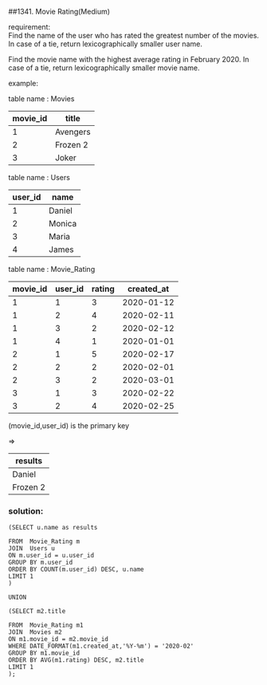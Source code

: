 ##1341. Movie Rating(Medium)

requirement:  
Find the name of the user who has rated the greatest number of the movies.
In case of a tie, return lexicographically smaller user name.

Find the movie name with the highest average rating in February 2020.
In case of a tie, return lexicographically smaller movie name.

example:

table name : Movies


| movie_id    |  title       |
|-------------|--------------|
| 1           | Avengers     |
| 2           | Frozen 2     |
| 3           | Joker        |

table name : Users

| user_id     |  name        |
|-------------|--------------|
| 1           | Daniel       |
| 2           | Monica       |
| 3           | Maria        |
| 4           | James        |


table name : Movie_Rating 

| movie_id    | user_id      | rating       | created_at  |
|-------------|--------------|--------------|-------------|
| 1           | 1            | 3            | 2020-01-12  |
| 1           | 2            | 4            | 2020-02-11  |
| 1           | 3            | 2            | 2020-02-12  |
| 1           | 4            | 1            | 2020-01-01  |
| 2           | 1            | 5            | 2020-02-17  | 
| 2           | 2            | 2            | 2020-02-01  | 
| 2           | 3            | 2            | 2020-03-01  |
| 3           | 1            | 3            | 2020-02-22  | 
| 3           | 2            | 4            | 2020-02-25  | 
(movie_id,user_id) is the primary key


=>

| results      |
|--------------|
| Daniel       |
| Frozen 2     |

### solution:

```
(SELECT u.name as results

FROM  Movie_Rating m
JOIN  Users u
ON m.user_id = u.user_id
GROUP BY m.user_id
ORDER BY COUNT(m.user_id) DESC, u.name
LIMIT 1
)

UNION

(SELECT m2.title 

FROM  Movie_Rating m1
JOIN  Movies m2 
ON m1.movie_id = m2.movie_id
WHERE DATE_FORMAT(m1.created_at,'%Y-%m') = '2020-02'
GROUP BY m1.movie_id
ORDER BY AVG(m1.rating) DESC, m2.title
LIMIT 1
);

```

